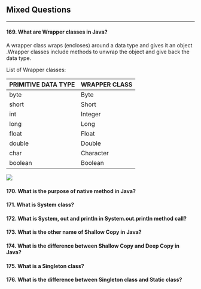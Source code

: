 ## Mixed Questions
*******


#### 169. What are Wrapper classes in Java?

A wrapper class wraps (encloses) around a data type and gives it an object .Wrapper classes include methods to unwrap the object and give back the data type. 

List of Wrapper classes:

PRIMITIVE DATA TYPE|	WRAPPER CLASS|
-------------------|----------------|
byte	|Byte|
short	|Short|
int	|Integer|
long	|Long|
float	|Float|
double	|Double|
char	|Character|
boolean	|Boolean|

![](http://way2java.com/wp-content/uploads/2011/01/ss52.bmp)

#### 170. What is the purpose of native method in Java?


#### 171. What is System class?


#### 172. What is System, out and println in System.out.println method call?


#### 173. What is the other name of Shallow Copy in Java?


#### 174. What is the difference between Shallow Copy and Deep Copy in Java?


#### 175. What is a Singleton class?


#### 176. What is the difference between Singleton class and Static class?
